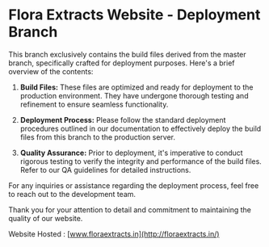 # Flora Extracts Website - Deployment Branch

This branch exclusively contains the build files derived from the master branch, specifically crafted for deployment purposes. Here's a brief overview of the contents:

1. **Build Files:** These files are optimized and ready for deployment to the production environment. They have undergone thorough testing and refinement to ensure seamless functionality.

2. **Deployment Process:** Please follow the standard deployment procedures outlined in our documentation to effectively deploy the build files from this branch to the production server.

3. **Quality Assurance:** Prior to deployment, it's imperative to conduct rigorous testing to verify the integrity and performance of the build files. Refer to our QA guidelines for detailed instructions.

For any inquiries or assistance regarding the deployment process, feel free to reach out to the development team.

Thank you for your attention to detail and commitment to maintaining the quality of our website.

Website Hosted : [www.floraextracts.in](http://floraextracts.in/)